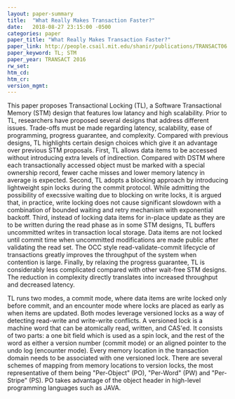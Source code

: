 ```yaml
---
layout: paper-summary
title:  "What Really Makes Transaction Faster?"
date:   2018-08-27 23:15:00 -0500
categories: paper
paper_title: "What Really Makes Transaction Faster?"
paper_link: http://people.csail.mit.edu/shanir/publications/TRANSACT06.pdf
paper_keyword: TL; STM
paper_year: TRANSACT 2016
rw_set: 
htm_cd: 
htm_cr: 
version_mgmt: 
---
```


This paper proposes Transactional Locking (TL), a Software Transactional Memory (STM)
design that features low latancy and high scalability. Prior to TL, researchers have proposed
several designs that address different issues. Trade-offs must be made regarding latency,
scalability, ease of programming, progress guarantee, and complexity. Compared with previous
designs, TL highlights certain design choices which give it an advantage over previous STM
proposals. First, TL allows data items to be accessed without introducing extra levels of
indirection. Compared with DSTM where each transactionally accessed object must be marked with
a special ownership record, fewer cache misses and lower memory latency in average is expected.
Second, TL adopts a blocking approach by introducing lightweight spin locks during the 
commit protocol. While admitting the possibility of execssive waiting due to blocking on 
write locks, it is argued that, in practice, write locking does not cause significant slowdown 
with a combination of bounded waiting and retry mechanism with exponential backoff. Third, instead of 
locking data items for in-place update as they are to be written during the read phase as in some STM designs,
TL buffers uncommitted writes in transaction local storage. Data items are not locked until commit time
when uncommitted modifications are made public after validating the read set. The OCC style read-validate-commit
lifecycle of transactions greatly improves the throughput of the system when contention is large.
Finally, by relaxing the progress guarantee, TL is considerably less complicated compared with other 
wait-free STM designs. The reduction in complexity directly translates into increased throughput and decreased
latency.

TL runs two modes, a commit mode, where data items are write locked only before commit, and an encounter mode where 
locks are placed as early as when items are updated. Both modes leverage versioned locks as a way of detecting
read-write and write-write conflicts. A versioned lock is a machine word that can be atomically read, written, and CAS'ed. 
It consists of two parts: a one bit field which is used as a spin lock, and the rest of the word as either a version
number (commit mode) or an aligned pointer to the undo log (encounter mode). Every memory location in the transaction domain
needs to be associated with one versioned lock. There are several schemes of mapping from memory locations to version
locks, the most representative of them being "Per-Object" (PO), "Per-Word" (PW) and "Per-Stripe" (PS). PO takes advantage of 
the object header in high-level programming languages such as JAVA. 
